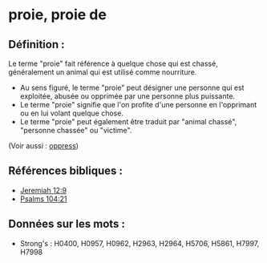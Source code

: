 # proie, proie de

## Définition :

Le terme "proie" fait référence à quelque chose qui est chassé, généralement un animal qui est utilisé comme nourriture.

* Au sens figuré, le terme "proie" peut désigner une personne qui est exploitée, abusée ou opprimée par une personne plus puissante.
* Le terme "proie" signifie que l'on profite d'une personne en l'opprimant ou en lui volant quelque chose.
* Le terme "proie" peut également être traduit par "animal chassé", "personne chassée" ou "victime".

(Voir aussi : [oppress](../other/oppress.md))

## Références bibliques :

* [Jeremiah 12:9](rc://en/tn/help/jer/12/09)
* [Psalms 104:21](rc://en/tn/help/psa/104/21)

## Données sur les mots :

* Strong's : H0400, H0957, H0962, H2963, H2964, H5706, H5861, H7997, H7998
